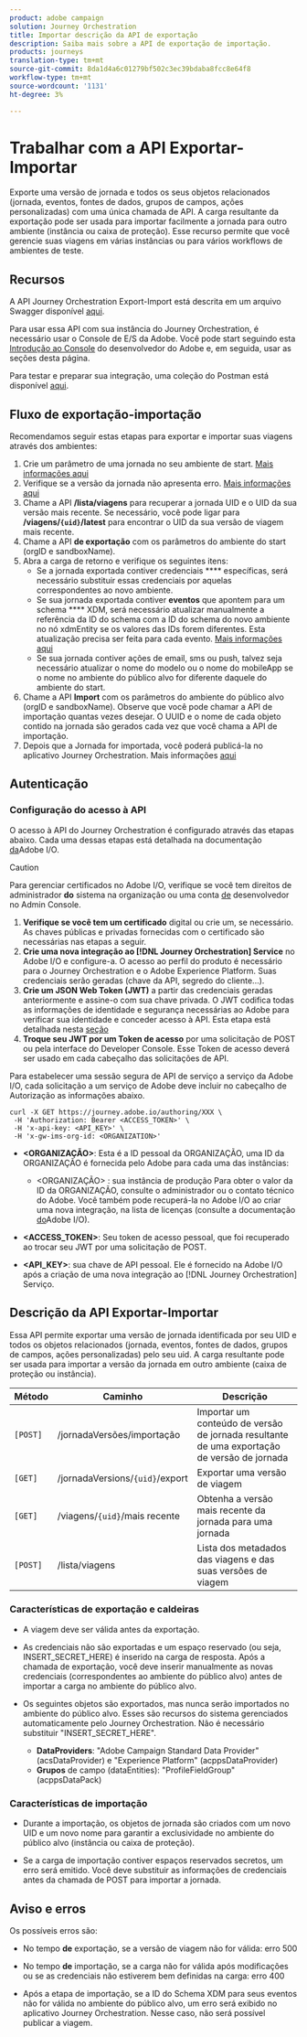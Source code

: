 ```yaml
---
product: adobe campaign
solution: Journey Orchestration
title: Importar descrição da API de exportação
description: Saiba mais sobre a API de exportação de importação.
products: journeys
translation-type: tm+mt
source-git-commit: 8da1d4a6c01279bf502c3ec39bdaba8fcc8e64f8
workflow-type: tm+mt
source-wordcount: '1131'
ht-degree: 3%

---
```



# Trabalhar com a API Exportar-Importar

Exporte uma versão de jornada e todos os seus objetos relacionados (jornada, eventos, fontes de dados, grupos de campos, ações personalizadas) com uma única chamada de API. A carga resultante da exportação pode ser usada para importar facilmente a jornada para outro ambiente (instância ou caixa de proteção).
Esse recurso permite que você gerencie suas viagens em várias instâncias ou para vários workflows de ambientes de teste.


## Recursos

A API Journey Orchestration Export-Import está descrita em um arquivo Swagger disponível [aqui](https://adobedocs.github.io/JourneyAPI/docs/).

Para usar essa API com sua instância do Journey Orchestration, é necessário usar o Console de E/S da Adobe. Você pode start seguindo esta [Introdução ao Console](https://www.adobe.io/apis/experienceplatform/console/docs.html#!AdobeDocs/adobeio-console/master/getting-started.md) do desenvolvedor do Adobe e, em seguida, usar as seções desta página.

Para testar e preparar sua integração, uma coleção do Postman está disponível [aqui](https://raw.githubusercontent.com/AdobeDocs/JourneyAPI/master/postman-collections/Journey-Orchestration_Export-import-API_postman-collection.json).


## Fluxo de exportação-importação

Recomendamos seguir estas etapas para exportar e importar suas viagens através dos ambientes:

1. Crie um parâmetro de uma jornada no seu ambiente de start. [Mais informações aqui](https://docs.adobe.com/content/help/pt-BR/journeys/using/building-journeys/about-journey-building/journey.html)
1. Verifique se a versão da jornada não apresenta erro. [Mais informações aqui](https://docs.adobe.com/content/help/en/journeys/using/building-journeys/testing-the-journey.html)
1. Chame a API **/lista/viagens** para recuperar a jornada UID e o UID da sua versão mais recente. Se necessário, você pode ligar para **/viagens/`{uid}`/latest** para encontrar o UID da sua versão de viagem mais recente.
1. Chame a API **de exportação** com os parâmetros do ambiente do start (orgID e sandboxName).
1. Abra a carga de retorno e verifique os seguintes itens:
   * Se a jornada exportada contiver credenciais **** específicas, será necessário substituir essas credenciais por aquelas correspondentes ao novo ambiente.
   * Se sua jornada exportada contiver **eventos** que apontem para um schema **** XDM, será necessário atualizar manualmente a referência da ID do schema com a ID do schema do novo ambiente no nó xdmEntity se os valores das IDs forem diferentes. Esta atualização precisa ser feita para cada evento. [Mais informações aqui](https://docs.adobe.com/content/help/en/journeys/using/events-journeys/experience-event-schema.html)
   * Se sua jornada contiver ações de email, sms ou push, talvez seja necessário atualizar o nome do modelo ou o nome do mobileApp se o nome no ambiente do público alvo for diferente daquele do ambiente do start.
1. Chame a API **Import** com os parâmetros do ambiente do público alvo (orgID e sandboxName). Observe que você pode chamar a API de importação quantas vezes desejar. O UUID e o nome de cada objeto contido na jornada são gerados cada vez que você chama a API de importação.
1. Depois que a Jornada for importada, você poderá publicá-la no aplicativo Journey Orchestration. Mais informações [aqui](https://docs.adobe.com/content/help/en/journeys/using/building-journeys/publishing-the-journey.html)


## Autenticação

### Configuração do acesso à API

O acesso à API do Journey Orchestration é configurado através das etapas abaixo. Cada uma dessas etapas está detalhada na documentação [da](https://www.adobe.io/authentication/auth-methods.html#!AdobeDocs/adobeio-auth/master/AuthenticationOverview/ServiceAccountIntegration.md)Adobe I/O.

>[!CAUTION]
>
>Para gerenciar certificados no Adobe I/O, verifique se você tem direitos de administrador <b>do</b> sistema na organização ou uma conta [de](https://helpx.adobe.com/enterprise/using/manage-developers.html) desenvolvedor no Admin Console.

1. **Verifique se você tem um certificado** digital ou crie um, se necessário. As chaves públicas e privadas fornecidas com o certificado são necessárias nas etapas a seguir.
1. **Crie uma nova integração ao [!DNL Journey Orchestration] Service** no Adobe I/O e configure-a. O acesso ao perfil do produto é necessário para o Journey Orchestration e o Adobe Experience Platform. Suas credenciais serão geradas (chave da API, segredo do cliente...).
1. **Crie um JSON Web Token (JWT)** a partir das credenciais geradas anteriormente e assine-o com sua chave privada. O JWT codifica todas as informações de identidade e segurança necessárias ao Adobe para verificar sua identidade e conceder acesso à API. Esta etapa está detalhada nesta [seção](https://www.adobe.io/authentication/auth-methods.html#!AdobeDocs/adobeio-auth/master/JWT/JWT.md)
1. **Troque seu JWT por um Token de acesso** por uma solicitação de POST ou pela interface do Developer Console. Esse Token de acesso deverá ser usado em cada cabeçalho das solicitações de API.

Para estabelecer uma sessão segura de API de serviço a serviço da Adobe I/O, cada solicitação a um serviço de Adobe deve incluir no cabeçalho de Autorização as informações abaixo.

```
curl -X GET https://journey.adobe.io/authoring/XXX \
 -H 'Authorization: Bearer <ACCESS_TOKEN>' \
 -H 'x-api-key: <API_KEY>' \
 -H 'x-gw-ims-org-id: <ORGANIZATION>'
```

* **&lt;ORGANIZAÇÃO>**: Esta é a ID pessoal da ORGANIZAÇÃO, uma ID da ORGANIZAÇÃO é fornecida pelo Adobe para cada uma das instâncias:

   * &lt;ORGANIZAÇÃO> : sua instância de produção
   Para obter o valor da ID da ORGANIZAÇÃO, consulte o administrador ou o contato técnico do Adobe. Você também pode recuperá-la no Adobe I/O ao criar uma nova integração, na lista de licenças (consulte a documentação [do](https://www.adobe.io/authentication.html)Adobe I/O).

* **&lt;ACCESS_TOKEN>**: Seu token de acesso pessoal, que foi recuperado ao trocar seu JWT por uma solicitação de POST.

* **&lt;API_KEY>**: sua chave de API pessoal. Ele é fornecido na Adobe I/O após a criação de uma nova integração ao [!DNL Journey Orchestration] Serviço.



## Descrição da API Exportar-Importar

Essa API permite exportar uma versão de jornada identificada por seu UID e todos os objetos relacionados (jornada, eventos, fontes de dados, grupos de campos, ações personalizadas) pelo seu uid.
A carga resultante pode ser usada para importar a versão da jornada em outro ambiente (caixa de proteção ou instância).

| Método | Caminho | Descrição |
|---|---|---|
| `[POST]` | /jornadaVersões/importação | Importar um conteúdo de versão de jornada resultante de uma exportação de versão de jornada |
| `[GET]` | /jornadaVersions/`{uid}`/export | Exportar uma versão de viagem |
| `[GET]` | /viagens/`{uid}`/mais recente | Obtenha a versão mais recente da jornada para uma jornada |
| `[POST]` | /lista/viagens | Lista dos metadados das viagens e das suas versões de viagem |


### Características de exportação e caldeiras

* A viagem deve ser válida antes da exportação.

* As credenciais não são exportadas e um espaço reservado (ou seja, INSERT_SECRET_HERE) é inserido na carga de resposta.
Após a chamada de exportação, você deve inserir manualmente as novas credenciais (correspondentes ao ambiente do público alvo) antes de importar a carga no ambiente do público alvo.

* Os seguintes objetos são exportados, mas nunca serão importados no ambiente do público alvo. Esses são recursos do sistema gerenciados automaticamente pelo Journey Orchestration. Não é necessário substituir &quot;INSERT_SECRET_HERE&quot;.
   * **DataProviders**:  &quot;Adobe Campaign Standard Data Provider&quot; (acsDataProvider) e &quot;Experience Platform&quot; (acppsDataProvider)
   * **Grupos** de campo (dataEntities): &quot;ProfileFieldGroup&quot; (acppsDataPack)



### Características de importação

* Durante a importação, os objetos de jornada são criados com um novo UID e um novo nome para garantir a exclusividade no ambiente do público alvo (instância ou caixa de proteção).

* Se a carga de importação contiver espaços reservados secretos, um erro será emitido. Você deve substituir as informações de credenciais antes da chamada de POST para importar a jornada.

## Aviso e erros

Os possíveis erros são:

* No tempo **de** exportação, se a versão de viagem não for válida: erro 500

* No tempo **de** importação, se a carga não for válida após modificações ou se as credenciais não estiverem bem definidas na carga: erro 400

* Após a etapa de importação, se a ID do Schema XDM para seus eventos não for válida no ambiente do público alvo, um erro será exibido no aplicativo Journey Orchestration. Nesse caso, não será possível publicar a viagem.